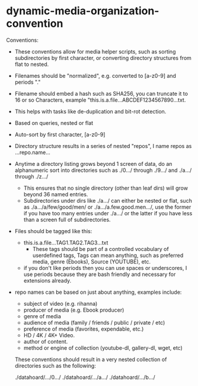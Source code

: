 # dynamic-media-organization-convention

Conventions:
* These conventions allow for media helper scripts, such as sorting subdirectories by first character, or converting directory structures from flat to nested.
* Filenames should be "normalized", e.g. converted to [a-z0-9] and periods "."
* Filename should embed a hash such as SHA256, you can truncate it to 16 or so Characters, example "this.is.a.file...ABCDEF1234567890...txt.
* This helps with tasks like de-duplication and bit-rot detection.
* Based on queries, nested or flat
* Auto-sort by first character, [a-z0-9]
* Directory structure results in a series of nested "repos", I name repos as ...repo.name...
* Anytime a directory listing grows beyond 1 screen of data, do an alphanumeric sort into directories such as ./0.../ through ./9.../ and ./a.../ through ./z.../
  * This ensures that no single directory (other than leaf dirs) will grow beyond 36 named entries.
  * Subdirectories under dirs like ./a.../ can either be nested or flat, such as ./a.../a/few/good/men/ or ./a.../a.few.good.men.../, use the former if you have too many entries under ./a.../ or the latter if you have less than a screen full of subdirectories.
* Files should be tagged like this:
  * this.is.a.file...TAG1.TAG2.TAG3...txt
    * These tags should be part of a controlled vocabulary of userdefined tags, Tags can mean anything, such as preferred media, genre (Ebooks), Source (YOUTUBE), etc.
  * if you don't like periods then you can use spaces or underscores, I use periods because they are bash friendly and necessary for extensions already.
* repo names can be based on just about anything, examples include:
  * subject of video (e.g. rihanna)
  * producer of media (e.g. Ebook producer)
  * genre of media
  * audience of media (family / friends / public / private / etc)
  * preference of media (favorites, expendable, etc.)
  * HD / 4K / 4K+ Video.
  * author of content.
  * method or engine of collection (youtube-dl, gallery-dl, wget, etc)
  
  These conventions should result in a very nested collection of directories such as the following:
  
     ./datahoard/.../0.../
     ./datahoard/.../a.../
     ./datahoard/.../b.../
